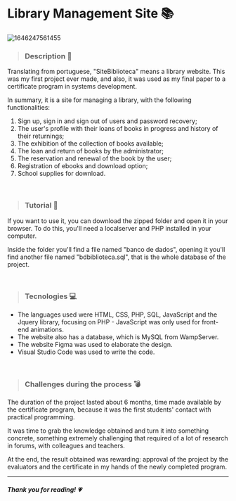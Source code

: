 # Library Management Site 📚

![1646247561455](https://user-images.githubusercontent.com/72225117/156430175-85109888-e828-45f1-9608-fdb63643ad95.png)

> <h3>Description 🎊</h3> 
<p>Translating from portuguese, "SiteBiblioteca" means a library website. This was my first project ever made, and also, it was used as my final paper to a certificate program in systems development.</p>

In summary, it is a site for managing a library, with the following functionalities:
1. Sign up, sign in and sign out of users and password recovery;
2. The user's profile with their loans of books in progress and history of their returnings;
3. The exhibition of the collection of books available;
4. The loan and return of books by the administrator; 
5. The reservation and renewal of the book by the user;
6. Registration of ebooks and download option;
7. School supplies for download.

<br>

> <h3>Tutorial 🎁</h3>
<p>If you want to use it, you can download the zipped folder and open it in your browser. To do this,
you'll need a localserver and PHP installed in your computer.</p>
<p>Inside the folder you'll find a file named "banco de dados", opening it you'll find another file
named "bdbiblioteca.sql", that is the whole database of the project. </p>

<br>

> <h3>Tecnologies 💻</h3> 
- The languages used were HTML, CSS, PHP, SQL, JavaScript and the Jquery library, focusing on PHP - JavaScript was only used for front-end animations.
- The website also has a database, which is MySQL from WampServer. 
- The website Figma was used to elaborate the design.
- Visual Studio Code was used to write the code.

<br>

> <h3>Challenges during the process 💣</h3>
<p>The duration of the project lasted about 6 months, time made available by the certificate program, because it was the first students' contact with practical programming.</p>
<p>It was time to grab the knowledge obtained and turn it into something concrete, something extremely challenging that required of a lot of research in forums, with colleagues and teachers.</p>
<p>At the end, the result obtained was rewarding: approval of the project by the evaluators and the certificate in my hands of the newly completed program.</p>

<hr>

<h5>Thank you for reading! 💗</h5>
